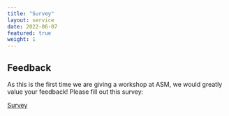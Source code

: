 ```yaml
---
title: "Survey"
layout: service
date: 2022-06-07
featured: true
weight: 1
---
```


## Feedback

As this is the first time we are giving a workshop at ASM, we would greatly value your feedback!  Please fill out this survey:

<div class="call-box-bottom">

<a href="{{ site.data.contact.survey_link }}" class="button">Survey</a>

</div>
